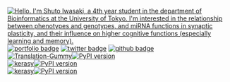 <a href="https://iwasakishuto.github.io/"><img src="https://github.com/iwasakishuto/iwasakishuto/raw/master/bio.gif" alt="Hello. I'm Shuto Iwasaki, a 4th year student in the department of Bioinformatics at the University of Tokyo. I'm interested in the relationship between phenotypes and genotypes, and miRNA functions in synaptic plasticity, and their influence on higher cognitive functions (especially learning and memory)."></a>
<a href="https://iwasakishuto.github.io/"><img src="https://img.shields.io/badge/portfolio-iwasakishuto.github.io-071d34?style=flat-square" alt="portfolio badge"></a> <a href="https://twitter.com/cabernet_rock"><img src="https://img.shields.io/badge/twitter-cabernet__rock-1da1f2?style=flat-square&logo=twitter" alt="twitter badge"></a> <a href="https://github.com/iwasakishuto"><img src="https://img.shields.io/badge/github-cabernet__rock-000000?style=flat-square&logo=github" alt="github badge"></a>
<br>
<a href="https://pypi.org/project/Translation-Gummy/">
  <img src="https://img.shields.io/badge/Translation--Gummy-blue" alt="Translation-Gummy"><img src="https://badge.fury.io/py/Translation-Gummy.svg" alt="PyPI version">
</a>
<br>
<a href="https://pypi.org/project/kerasy/">
  <img src="https://img.shields.io/badge/kerasy-blue" alt="kerasy"><img src="https://badge.fury.io/py/kerasy.svg" alt="PyPI version">
</a>
<br>
<a href="https://pypi.org/project/PyGuitar/">
  <img src="https://img.shields.io/badge/PyGuitar-blue" alt="kerasy"><img src="https://badge.fury.io/py/PyGuitar.svg" alt="PyPI version">
</a>

<!-- 
Thank you for your interest in me:) Please feel free to contact me!!
- portfolio: <https://github.com/iwasakishuto>
- twitter: <https://twitter.com/cabernet_rock>
-->
